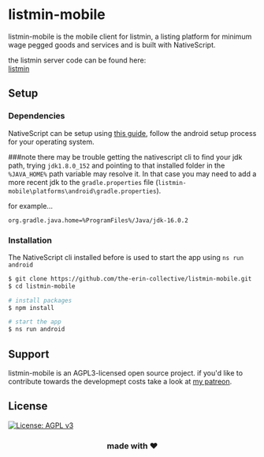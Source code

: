 # listmin-mobile

listmin-mobile is the mobile client for listmin, a listing platform for minimum wage pegged goods and services and is built with NativeScript.

the listmin server code can be found here:  
[listmin](https://github.com/the-erin-collective/listmin)

## Setup

### Dependencies

NativeScript can be setup using [this guide](https://docs.nativescript.org/environment-setup.html), follow the android setup process for your operating system.

###note
there may be trouble getting the nativescript cli to find your jdk path, trying ```jdk1.8.0_152``` and pointing to that installed folder in the ```%JAVA_HOME%``` path variable may resolve it. In that case you may need to add a more recent jdk to the ```gradle.properties``` file (```listmin-mobile\platforms\android\gradle.properties```). 

for example...
```
org.gradle.java.home=%ProgramFiles%/Java/jdk-16.0.2
```

### Installation

The NativeScript cli installed before is used to start the app using ```ns run android```

```bash
$ git clone https://github.com/the-erin-collective/listmin-mobile.git
$ cd listmin-mobile

# install packages
$ npm install

# start the app
$ ns run android
```

## Support

listmin-mobile is an AGPL3-licensed open source project. if you'd like to contribute towards the developmept costs take a look at [my patreon](https://www.patreon.com/erincollective).

## License
[![License: AGPL v3](https://img.shields.io/badge/License-AGPL_v3-blue.svg)](https://www.gnu.org/licenses/agpl-3.0)

<h3 align="center">made with ❤️</h3>